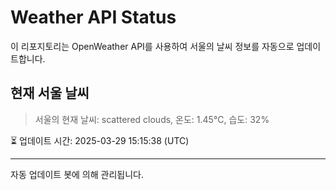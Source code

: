 
# Weather API Status

이 리포지토리는 OpenWeather API를 사용하여 서울의 날씨 정보를 자동으로 업데이트합니다.

## 현재 서울 날씨
> 서울의 현재 날씨: scattered clouds, 온도: 1.45°C, 습도: 32%

⏳ 업데이트 시간: 2025-03-29 15:15:38 (UTC)

---
자동 업데이트 봇에 의해 관리됩니다.
